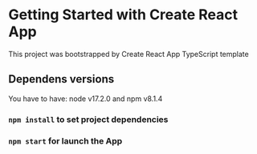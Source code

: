 # Getting Started with Create React App

This project was bootstrapped by Create React App TypeScript template

## Dependens versions

 You have to have:  node v17.2.0 and npm v8.1.4

### `npm install` to set project dependencies

### `npm start` for launch the App
